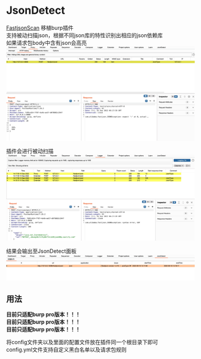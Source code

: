 # JsonDetect
[FastjsonScan](https://github.com/a1phaboy/FastjsonScan) 移植burp插件  
支持被动扫描json，根据不同json库的特性识别出相应的json依赖库  
如果请求包body中含有json会高亮  
![img.png](images/p1.jpg)  
  
插件会进行被动扫描  
![img.png](images/p2.jpg)  
  
结果会输出至JsonDetect面板  
![img.png](images/p3.jpg)  

## 用法

**目前只适配burp pro版本！！！**  
**目前只适配burp pro版本！！！**  
**目前只适配burp pro版本！！！**  
  
将config文件夹以及里面的配置文件放在插件同一个根目录下即可  
config.yml文件支持自定义黑白名单以及请求包规则  